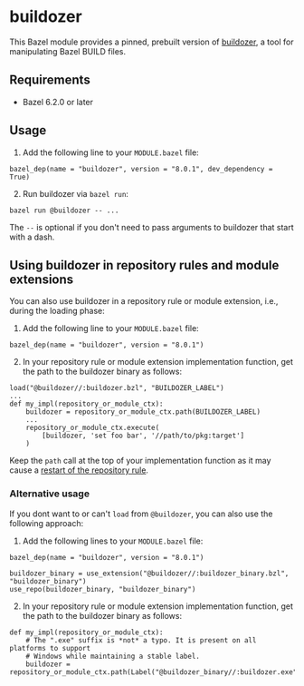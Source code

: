 # buildozer

This Bazel module provides a pinned, prebuilt version of [buildozer](https://github.com/bazelbuild/buildtools/blob/master/buildozer/README.md), a tool for manipulating Bazel BUILD files.

## Requirements

* Bazel 6.2.0 or later

## Usage

1. Add the following line to your `MODULE.bazel` file:

```starlark
bazel_dep(name = "buildozer", version = "8.0.1", dev_dependency = True)
```

2. Run buildozer via `bazel run`:

```shell
bazel run @buildozer -- ...
```

The `--` is optional if you don't need to pass arguments to buildozer that start with a dash.

## Using buildozer in repository rules and module extensions

You can also use buildozer in a repository rule or module extension, i.e., during the loading phase:

1. Add the following line to your `MODULE.bazel` file:

```starlark
bazel_dep(name = "buildozer", version = "8.0.1")
``````

2. In your repository rule or module extension implementation function, get the path to the buildozer binary as follows:

```starlark
load("@buildozer//:buildozer.bzl", "BUILDOZER_LABEL")
...
def my_impl(repository_or_module_ctx):
    buildozer = repository_or_module_ctx.path(BUILDOZER_LABEL)
    ...
    repository_or_module_ctx.execute(
        [buildozer, 'set foo bar', '//path/to/pkg:target']
    )
```

Keep the `path` call at the top of your implementation function as it may cause a [restart of the repository rule](https://bazel.build/extending/repo#restarting_the_implementation_function).

### Alternative usage

If you dont want to or can't `load` from `@buildozer`, you can also use the following approach:

1. Add the following lines to your `MODULE.bazel` file:

```starlark
bazel_dep(name = "buildozer", version = "8.0.1")

buildozer_binary = use_extension("@buildozer//:buildozer_binary.bzl", "buildozer_binary")
use_repo(buildozer_binary, "buildozer_binary")
```

2. In your repository rule or module extension implementation function, get the path to the buildozer binary as follows:

```starlark
def my_impl(repository_or_module_ctx):
    # The ".exe" suffix is *not* a typo. It is present on all platforms to support
    # Windows while maintaining a stable label.
    buildozer = repository_or_module_ctx.path(Label("@buildozer_binary//:buildozer.exe"))
```
